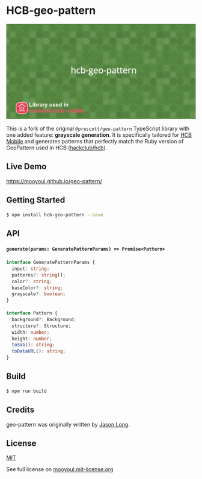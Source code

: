 # HCB-geo-pattern

![Cover Image](./assets/cover.png)

This is a fork of the original `@prescott/geo-pattern` TypeScript library with one added feature: **grayscale generation**. It is specifically tailored for [HCB Mobile](https://github.com/hackclub/hcb-mobile) and generates patterns that perfectly match the Ruby version of GeoPattern used in HCB ([hackclub/hcb](https://github.com/hackclub/hcb)).

## Live Demo

https://mooyoul.github.io/geo-pattern/


## Getting Started

```bash
$ npm install hcb-geo-pattern --save
```

## API

#### `generate(params: GeneratePatternParams) => Promise<Pattern>`

```typescript
interface GeneratePatternParams {
  input: string;
  patterns?: string[];
  color?: string;
  baseColor?: string;
  grayscale?: boolean;
}

interface Pattern {
  background?: Background;
  structure?: Structure;
  width: number;
  height: number;
  toSVG(): string;
  toDataURL(): string;
}
```


## Build

```bash
$ npm run build
```

## Credits

geo-pattern was originally written by [Jason Long](https://github.com/jasonlong). 

## License
[MIT](LICENSE)

See full license on [mooyoul.mit-license.org](http://mooyoul.mit-license.org/)

